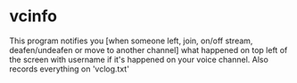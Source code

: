 # vcinfo
This program notifies you [when someone left, join, on/off stream, deafen/undeafen or move to another channel] what happened on top left of the screen with username if it's happened on your voice channel.
Also records everything on 'vclog.txt'
